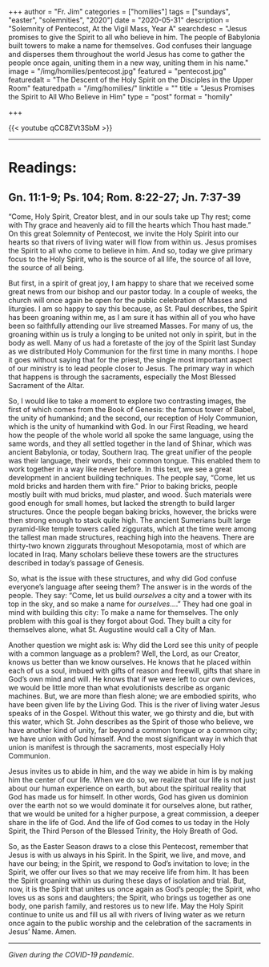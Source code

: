 +++
author = "Fr. Jim"
categories = ["homilies"]
tags = ["sundays", "easter", "solemnities", "2020"]
date = "2020-05-31"
description = "Solemnity of Pentecost, At the Vigil Mass, Year A"
searchdesc = "Jesus promises to give the Spirit to all who believe in him. The people of Babylonia built towers to make a name for themselves. God confuses their language and disperses them throughout the world Jesus has come to gather the people once again, uniting them in a new way, uniting them in his name."
image = "/img/homilies/pentecost.jpg"
featured = "pentecost.jpg"
featuredalt = "The Descent of the Holy Spirit on the Disciples in the Upper Room"
featuredpath = "/img/homilies/"
linktitle = ""
title = "Jesus Promises the Spirit to All Who Believe in Him"
type = "post"
format = "homily"

+++

{{< youtube qCC8ZVt3SbM >}}

---

# Readings:
## Gn. 11:1-9; Ps. 104; Rom. 8:22-27; Jn. 7:37-39

“Come, Holy Spirit, Creator blest, and in our souls take up Thy rest; come with Thy grace and heavenly aid to fill the hearts which Thou hast made.” On this great Solemnity of Pentecost, we invite the Holy Spirit into our hearts so that rivers of living water will flow from within us. Jesus promises the Spirit to all who come to believe in him. And so, today we give primary focus to the Holy Spirit, who is the source of all life, the source of all love, the source of all being.

But first, in a spirit of great joy, I am happy to share that we received some great news from our bishop and our pastor today. In a couple of weeks, the church will once again be open for the public celebration of Masses and liturgies. I am so happy to say this because, as St. Paul describes, the Spirit has been groaning within me, as I am sure it has within all of you who have been so faithfully attending our live streamed Masses. For many of us, the groaning within us is truly a longing to be united not only in spirit, but in the body as well. Many of us had a foretaste of the joy of the Spirit last Sunday as we distributed Holy Communion for the first time in many months. I hope it goes without saying that for the priest, the single most important aspect of our ministry is to lead people closer to Jesus. The primary way in which that happens is through the sacraments, especially the Most Blessed Sacrament of the Altar.

So, I would like to take a moment to explore two contrasting images, the first of which comes from the Book of Genesis: the famous tower of Babel, the unity of humankind; and the second, our reception of Holy Communion, which is the unity of humankind with God. In our First Reading, we heard how the people of the whole world all spoke the same language, using the same words, and they all settled together in the land of Shinar, which was ancient Babylonia, or today, Southern Iraq. The great unifier of the people was their language, their words, their common tongue. This enabled them to work together in a way like never before. In this text, we see a great development in ancient building techniques. The people say, “Come, let us mold bricks and harden them with fire.” Prior to baking bricks, people mostly built with mud bricks, mud plaster, and wood. Such materials were good enough for small homes, but lacked the strength to build larger structures. Once the people began baking bricks, however, the bricks were then strong enough to stack quite high. The ancient Sumerians built large pyramid-like temple towers called ziggurats, which at the time were among the tallest man made structures, reaching high into the heavens. There are thirty-two known ziggurats throughout Mesopotamia, most of which are located in Iraq. Many scholars believe these towers are the structures described in today’s passage of Genesis.

So, what is the issue with these structures, and why did God confuse everyone’s language after seeing them? The answer is in the words of the people. They say: “Come, let us build *ourselves* a city and a tower with its top in the sky, and so make a name for *ourselves*....” They had one goal in mind with building this city: To make a name for themselves. The only problem with this goal is they forgot about God. They built a city for themselves alone, what St. Augustine would call a City of Man.

Another question we might ask is: Why did the Lord see this unity of people with a common language as a problem? Well, the Lord, as our Creator, knows us better than we know ourselves. He knows that he placed within each of us a soul, imbued with gifts of reason and freewill, gifts that share in God’s own mind and will. He knows that if we were left to our own devices, we would be little more than what evolutionists describe as organic machines. But, we are more than flesh alone; we are embodied spirits, who have been given life by the Living God. This is the river of living water Jesus speaks of in the Gospel. Without this water, we go thirsty and die, but with this water, which St. John describes as the Spirit of those who believe, we have another kind of unity, far beyond a common tongue or a common city; we have union with God himself. And the most significant way in which that union is manifest is through the sacraments, most especially Holy Communion.

Jesus invites us to abide in him, and the way we abide in him is by making him the center of our life. When we do so, we realize that our life is not just about our human experience on earth, but about the spiritual reality that God has made us for himself. In other words, God has given us dominion over the earth not so we would dominate it for ourselves alone, but rather, that we would be united for a higher purpose, a great commission, a deeper share in the life of God. And the life of God comes to us today in the Holy Spirit, the Third Person of the Blessed Trinity, the Holy Breath of God.

So, as the Easter Season draws to a close this Pentecost, remember that Jesus is with us always in his Spirit. In the Spirit, we live, and move, and have our being; in the Spirit, we respond to God’s invitation to love; in the Spirit, we offer our lives so that we may receive life from him. It has been the Spirit groaning within us during these days of isolation and trial. But, now, it is the Spirit that unites us once again as God’s people; the Spirit, who loves us as sons and daughters; the Spirit, who brings us together as one body, one parish family, and restores us to new life. May the Holy Spirit continue to unite us and fill us all with rivers of living water as we return once again to the public worship and the celebration of the sacraments in Jesus’ Name. Amen.

---
*Given during the COVID-19 pandemic.*